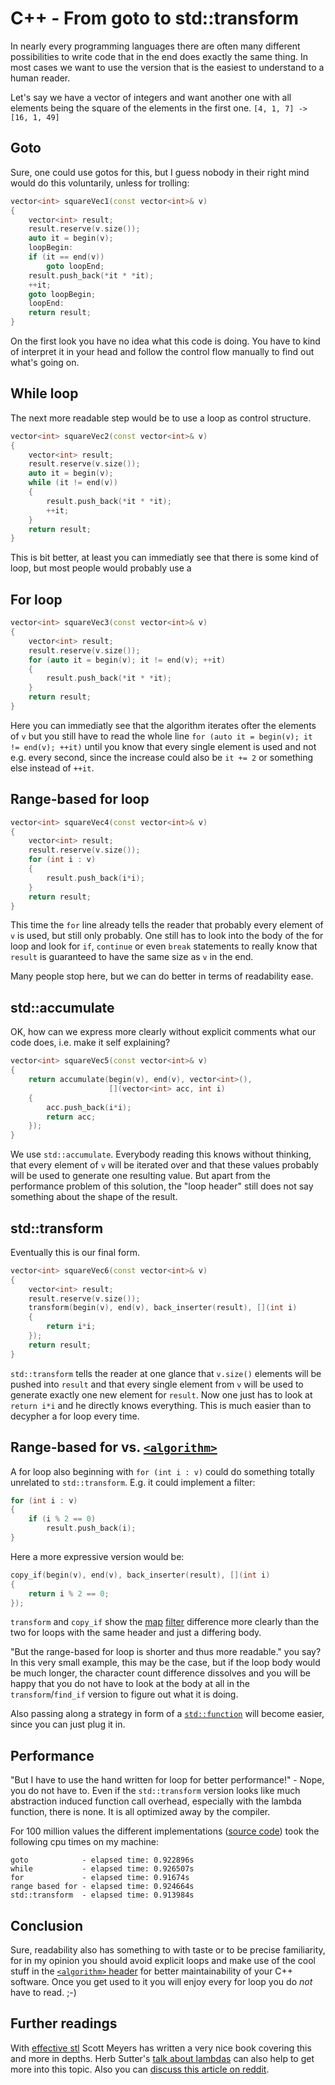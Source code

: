 # C++ - From goto to std::transform

In nearly every programming languages there are often many different possibilities to write code that in the end does exactly the same thing. In most cases we want to use the version that is the easiest to understand to a human reader.

Let's say we have a vector of integers and want another one with all elements being the square of the elements in the first one.
`[4, 1, 7] -> [16, 1, 49]`


## Goto
Sure, one could use gotos for this, but I guess nobody in their right mind would do this voluntarily, unless for trolling:

```c++
vector<int> squareVec1(const vector<int>& v)
{
    vector<int> result;
    result.reserve(v.size());
    auto it = begin(v);
    loopBegin:
    if (it == end(v))
        goto loopEnd;
    result.push_back(*it * *it);
    ++it;
    goto loopBegin;
    loopEnd:
    return result;
}
```
On the first look you have no idea what this code is doing. You have to kind of interpret it in your head and follow the control flow manually to find out what's going on.


## While loop
The next more readable step would be to use a loop as control structure.
```c++
vector<int> squareVec2(const vector<int>& v)
{
    vector<int> result;
    result.reserve(v.size());
    auto it = begin(v);
    while (it != end(v))
    {
        result.push_back(*it * *it);
        ++it;
    }
    return result;
}
```
This is bit better, at least you can immediatly see that there is some kind of loop, but most people would probably use a


## For loop
```c++
vector<int> squareVec3(const vector<int>& v)
{
    vector<int> result;
    result.reserve(v.size());
    for (auto it = begin(v); it != end(v); ++it)
    {
        result.push_back(*it * *it);
    }
    return result;
}
```
Here you can immediatly see that the algorithm iterates ofter the elements of `v` but you still have to read the whole line `for (auto it = begin(v); it != end(v); ++it)` until you know that every single element is used and not e.g. every second, since the increase could also be `it += 2` or something else instead of `++it`.


## Range-based for loop
```c++
vector<int> squareVec4(const vector<int>& v)
{
    vector<int> result;
    result.reserve(v.size());
    for (int i : v)
    {
        result.push_back(i*i);
    }
    return result;
}
```
This time the `for` line already tells the reader that probably every element of `v` is used, but still only probably. One still has to look into the body of the for loop and look for `if`, `continue` or even `break` statements to really know that `result` is guaranteed to have the same size as `v` in the end.

Many people stop here, but we can do better in terms of readability ease.


## std::accumulate
OK, how can we express more clearly without explicit comments what our code does, i.e. make it self explaining?
```c++
vector<int> squareVec5(const vector<int>& v)
{
    return accumulate(begin(v), end(v), vector<int>(),
                      [](vector<int> acc, int i)
    {
        acc.push_back(i*i);
        return acc;
    });
}
```
We use `std::accumulate`. Everybody reading this knows without thinking, that every element of `v` will be iterated over and that these values probably will be used to generate one resulting value. But apart from the performance problem of this solution, the "loop header" still does not say something about the shape of the result.


## std::transform
Eventually this is our final form.
```c++
vector<int> squareVec6(const vector<int>& v)
{
    vector<int> result;
    result.reserve(v.size());
    transform(begin(v), end(v), back_inserter(result), [](int i)
    {
        return i*i;
    });
    return result;
}
```
`std::transform` tells the reader at one glance that `v.size()` elements will be pushed into `result` and that every single element from `v` will be used to generate exactly one new element for `result`.
Now one just has to look at `return i*i` and he directly knows everything.
This is much easier than to decypher a for loop every time.

## Range-based for vs. [`<algorithm>`](http://en.cppreference.com/w/cpp/algorithm)

A for loop also beginning with `for (int i : v)` could do something totally unrelated to `std::transform`. E.g. it could implement a filter:
```c++
for (int i : v)
{
    if (i % 2 == 0)
        result.push_back(i);
}
```

Here a more expressive version would be:
```c++
copy_if(begin(v), end(v), back_inserter(result), [](int i)
{
    return i % 2 == 0;
});
```
`transform` and `copy_if` show the [map](http://en.wikipedia.org/wiki/Map_%28higher-order_function%29) [filter](http://en.wikipedia.org/wiki/Filter_%28higher-order_function%29) difference more clearly than the two for loops with the same header and just a differing body.

"But the range-based for loop is shorter and thus more readable." you say? In this very small example, this may be the case, but if the loop body would be much longer, the character count difference dissolves and you will be happy that you do not have to look at the body at all in the `transform`/`find_if` version to figure out what it is doing.

Also passing along a strategy in form of a [`std::function`](http://en.cppreference.com/w/cpp/utility/functional/function) will become easier, since you can just plug it in.


## Performance
"But I have to use the hand written for loop for better performance!" - Nope, you do not have to.
Even if the `std::transform` version looks like much abstraction induced function call overhead, especially with the lambda function, there is none. It is all optimized away by the compiler.

For 100 million values the different implementations ([source code](https://gist.github.com/Dobiasd/839acc2bc7a1f48a5063)) took the following cpu times on my machine:
```
goto            - elapsed time: 0.922896s
while           - elapsed time: 0.926507s
for             - elapsed time: 0.91674s
range based for - elapsed time: 0.924664s
std::transform  - elapsed time: 0.913984s
```


## Conclusion
Sure, readability also has something to with taste or to be precise familiarity, for in my opinion you should avoid explicit loops and make use of the cool stuff in the [`<algorithm>` header](http://en.cppreference.com/w/cpp/algorithm) for better maintainability of your C++ software. Once you get used to it you will enjoy every for loop you do *not* have to read. ;-)


## Further readings
With [effective stl](http://www.amazon.com/dp/0201749629) Scott Meyers has written a very nice book covering this and more in depths.
Herb Sutter's [talk about lambdas](https://www.youtube.com/watch?v=rcgRY7sOA58) can also help to get more into this topic.
Also you can [discuss this article on reddit](http://www.reddit.com/r/programming/comments/22q18m/c_from_goto_to_stdtransform/).